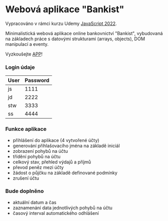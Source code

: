 # Webová aplikace "Bankist"

Vypracováno v rámci kurzu Udemy [JavaScript 2022](https://www.udemy.com/share/101Wfe3@UU_sO7bHCOB5DskVqswTPSr2eV0ovdIGr6rsuhWSq1gkCF8cadYTIoAo8LLt7UczCw==/).

Minimalistická webová aplikace online bankovnictví "Bankist", vybudovaná na základech práce s datovými strukturami (arrays, objects), DOM manipulací a eventy.

Vyzkoušejte [APP](https://ballaylukas.github.io/App-Bankist/)!

### Login údaje

| User | Password |
| ----------- | ----------- |
| js | 1111 |
| jd | 2222 |
| stw | 3333 |
| ss | 4444 |

### Funkce aplikace
* přihlášení do aplikace (4 vytvořené účty)
* generování přihlašovacího jména na základě iniciál
* zobrazení pohybů na účtu
* třídění pohybů na účtu
* celkový stav, přehled výdajů a příjmů
* převod peněz mezi účty
* žádost o půjčku na základě definované podmínky
* zrušení účtu

### Bude doplněno
* aktuální datum a čas
* zaznamenání data jednotlivých pohybů na účtu
* časový interval automatického odhlášení
